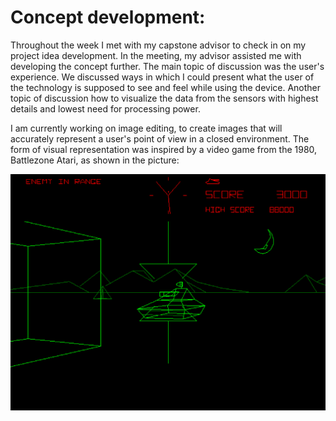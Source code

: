 # Concept development:

Throughout the week I met with my capstone advisor to check in on my project idea development. In the meeting, my advisor assisted me with developing the concept further.
The main topic of discussion was the user's experience. We discussed ways in which I could present what the user of the technology is supposed to see and feel while using the device.
Another topic of discussion how to visualize the data from the sensors with highest details and lowest need for processing power.

I am currently working on image editing, to create images that will accurately represent a user's point of view in a closed environment. The form of visual representation was inspired 
by a video game from the 1980, Battlezone Atari, as shown in the picture:

![](battlezone.png)

